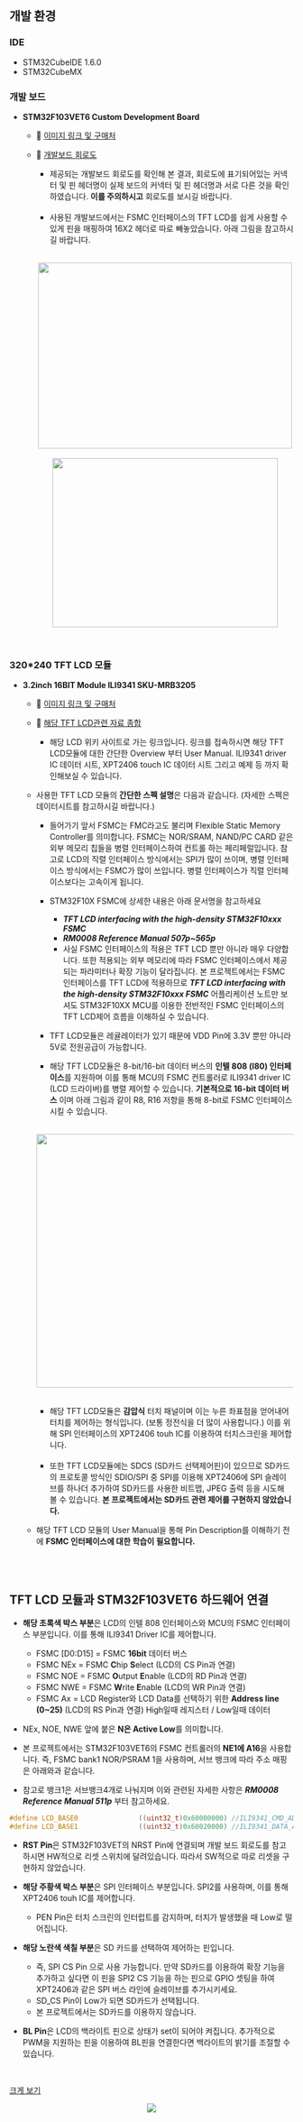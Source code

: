 ## 개발 환경<br>
### IDE
* STM32CubeIDE 1.6.0 <br>
* STM32CubeMX <br>

### 개발 보드
* **STM32F103VET6 Custom Development Board** <br>
  + :pushpin: [이미지 링크 및 구매처](https://ko.aliexpress.com/item/32693544239.html?gatewayAdapt=glo2kor&srcSns=sns_KakaoTalk&spreadType=socialShare&bizType=ProductDetail&social_params=20527276655&aff_fcid=6a92134b6f66447fb4e5392261410de1-1649825428883-09137-_mMqvBK2&tt=MG&aff_fsk=_mMqvBK2&aff_platform=default&sk=_mMqvBK2&aff_trace_key=6a92134b6f66447fb4e5392261410de1-1649825428883-09137-_mMqvBK2&shareId=20527276655&businessType=ProductDetail&platform=AE&terminal_id=62559df8374f42348f14bc09e497c7f3&afSmartRedirect=y)<br>
  
  + :pushpin: [개발보드 회로도](https://github.com/taejin-seong/STM32F103VET6-TFT-LCD-with-Resistive-Touch-Screen/blob/master/STM32F103VET6%20Dev%20Board%20Schematic/0001.jpg)<br>
    - 제공되는 개발보드 회로도를 확인해 본 결과, 회로도에 표기되어있는 커넥터 및 핀 헤더명이 실제 보드의 커넥터 및 핀 헤더명과 서로 다른 것을 확인하였습니다. **이를 주의하시고** 회로도를  보시길 바랍니다. <br><br>
    - 사용된 개발보드에서는 FSMC 인터페이스의 TFT LCD를 쉽게 사용할 수 있게 핀을 매핑하여 16X2 헤더로 따로 빼놓았습니다. 아래 그림을 참고하시길 바랍니다.<br><br>
     <p align="center">
     <img src="https://user-images.githubusercontent.com/70312248/163129584-df167919-aa90-44d1-8b6c-c36210542ddc.png" width="450" height="330"/>     
     <img src="https://user-images.githubusercontent.com/70312248/163130781-470699c0-dcd2-41bd-8334-20412fc8dda7.png" width="400" height="300"/> </p><br>
 
### 320*240 TFT LCD 모듈 
* **3.2inch 16BIT Module ILI9341 SKU-MRB3205** <br>
  + :pushpin: [이미지 링크 및 구매처](https://a.aliexpress.com/_mPmlxdu) <br>
  
  + :pushpin: [해당 TFT LCD관련 자료 종합](http://www.lcdwiki.com/3.2inch_16BIT_Module_ILI9341_SKU:MRB3205)<br>
    - 해당 LCD 위키 사이트로 가는 링크입니다. 링크를 접속하시면 해당 TFT LCD모듈에 대한 간단한 Overview 부터 User Manual. ILI9341 driver IC 데이터 시트, XPT2406 touch IC 데이터 시트 그리고 예제 등 까지 확인해보실 수 있습니다. <br>
    
  + 사용한 TFT LCD 모듈의 **간단한 스펙 설명**은 다음과 같습니다. (자세한 스펙은 데이터시트를 참고하시길 바랍니다.)<br>
    - 들어가기 앞서 FSMC는 FMC라고도 불리며 Flexible Static Memory Controller를 의미합니다. FSMC는 NOR/SRAM, NAND/PC CARD 같은 외부 메모리 칩들을 병렬 인터페이스하여 컨트롤 하는 페리페럴입니다. 참고로 LCD의 직렬 인터페이스 방식에서는 SPI가 많이 쓰이며, 병렬 인터페이스 방식에서는 FSMC가 많이 쓰입니다. 병렬 인터페이스가 직렬 인터페이스보다는 고속이게 됩니다.
    - STM32F10X FSMC에 상세한 내용은 아래 문서명을 참고하세요
      +  ***TFT LCD interfacing with the high-density STM32F10xxx FSMC*** 
      +  ***RM0008 Reference Manual 507p~565p*** <br>
      + 사실 FSMC 인터페이스의 적용은 TFT LCD 뿐만 아니라 매우 다양합니다. 또한 적용되는 외부 메모리에 따라 FSMC 인터페이스에서 제공되는 파라미터나 확장 기능이 달라집니다. 본 프로젝트에서는 FSMC 인터페이스를 TFT LCD에 적용하므로 ***TFT LCD interfacing with the high-density STM32F10xxx FSMC*** 어플리케이션 노트만 보셔도 STM32F10XX MCU를 이용한 전반적인 FSMC 인터페이스의 TFT LCD제어 흐름을 이해하실 수 있습니다.
  
   
    - TFT LCD모듈은 레귤레이터가 있기 때문에 VDD Pin에 3.3V 뿐만 아니라 5V로 전원공급이 가능합니다.<br>
    - 해당 TFT LCD모듈은 8-bit/16-bit 데이터 버스의 **인텔 808 (I80) 인터페이스**를 지원하며 이를 통해 MCU의 FSMC 컨트롤러로 ILI9341 driver IC (LCD 드라이버)를 병렬 제어할 수 있습니다. **기본적으로 16-bit 데이터 버스** 이며 아래 그림과 같이 R8, R16 저항을 통해 8-bit로 FSMC 인터페이스 시킬 수 있습니다. <br><br>
    
    <p align="center">
    <img src="https://user-images.githubusercontent.com/70312248/163138148-869e9ddc-a826-4a44-9d43-6ede85dcafac.png" width="650" height="450"/> </p><br>  

    - 해당 TFT LCD모듈은 **감압식** 터치 패널이며 이는 누른 좌표점을 얻어내어 터치를 제어하는 형식입니다. (보통 정전식을 더 많이 사용합니다.) 이를 위해 SPI 인터페이스의 XPT2406 touh IC를 이용하여 터치스크린을 제어합니다.<br><br>
    - 또한 TFT LCD모듈에는 SDCS (SD카드 선택제어핀)이 있으므로 SD카드의 프로토콜 방식인 SDIO/SPI 중 SPI를 이용해 XPT2406에 SPI 슬레이브를 하나더 추가하여 SD카드를 사용한 비트맵, JPEG 출력 등을 시도해 볼 수 있습니다. **본 프로젝트에서는 SD카드 관련 제어를 구현하지 않았습니다.** <br>
  + 해당 TFT LCD 모듈의 User Manual을 통해 Pin Description를 이해하기 전에 **FSMC 인터페이스에 대한 학습이 필요합니다.**<br><br>

  
<br>

## TFT LCD 모듈과 STM32F103VET6 하드웨어 연결<br>

* **해당 초록색 박스 부분**은 LCD의 인텔 808 인터페이스와 MCU의 FSMC 인터페이스 부분입니다. 이를 통해 ILI9341 Driver IC를 제어합니다. <br>

  - FSMC [D0:D15] = FSMC **16bit** 데이터 버스
  - FSMC NEx      = FSMC **C**hip **S**elect (LCD의 CS Pin과 연결)
  - FSMC NOE      = FSMC **O**utput **E**nable (LCD의 RD Pin과 연결)
  - FSMC NWE      = FSMC **W**rite **E**nable (LCD의 WR Pin과 연결)
  - FSMC Ax       = LCD Register와 LCD Data를 선택하기 위한 **Address line (0~25)** (LCD의 RS Pin과 연결) High일때 레지스터 / Low일때 데이터 <br>
    
* NEx, NOE, NWE 앞에 붙은 **N은 Active Low**를 의미합니다.<br>
* 본 프로젝트에서는 STM32F103VET6의 FSMC 컨트롤러의 **NE1에 A16**을 사용합니다. 즉, FSMC bank1 NOR/PSRAM 1을 사용하며, 서브 뱅크에 따라 주소 매핑은 아래와과 같습니다.
* 참고로 뱅크1은 서브뱅크4개로 나눠지며 이와 관련된 자세한 사항은 ***RM0008 Reference Manual 511p*** 부터 참고하세요.<br>

```C
#define LCD_BASE0        		((uint32_t)0x60000000) //ILI9341_CMD_ADDR
#define LCD_BASE1        		((uint32_t)0x60020000) //ILI9341_DATA_ADDR
``` 
* **RST Pin**은 STM32F103VET의 NRST Pin에 연결되며 개발 보드 회로도를 참고하시면 HW적으로 리셋 스위치에 달려있습니다. 따라서 SW적으로 따로 리셋을 구현하지 않았습니다. <br>

* **해당 주황색 박스 부분**은 SPI 인터페이스 부분입니다. SPI2를 사용하며, 이를 통해  XPT2406 touh IC를 제어합니다. <br>
  - PEN Pin은 터치 스크린의 인터럽트를 감지하며, 터치가 발생했을 때 Low로 떨어집니다.<br>
  
  
* **해당 노란색 색칠 부분**은 SD 카드를 선택하여 제어하는 핀입니다. <br>
  - 즉, SPI CS Pin 으로 사용 가능합니다. 만약 SD카드를 이용하여 확장 기능을 추가하고 싶다면 이 핀을 SPI2 CS 기능을 하는 핀으로 GPIO 셋팅을 하여 XPT2406과 같은 SPI 버스 라인에 슬레이브를 추가시키세요.<br>
  - SD_CS Pin이 Low가 되면 SD카드가 선택됩니다.<br>  
  - 본 프로젝트에서는 SD카드를 이용하지 않습니다.<br>

* **BL Pin**은 LCD의 백라이트 핀으로 상태가 set이 되어야 켜집니다. 추가적으로 PWM을 지원하는 핀을 이용하여 BL핀을 연결한다면 백라이트의 밝기를 조절할 수 있습니다.

<br>

 [크게 보기](https://github.com/taejin-seong/STM32F103VET6-TFT-LCD-with-Resistive-Touch-Screen/blob/master/imgs/%ED%95%80%20%EC%97%B0%EA%B2%B0.png)<br>
<p align="center"><img src="https://github.com/taejin-seong/STM32F103VET6-TFT-LCD-with-Resistive-Touch-Screen/blob/master/imgs/%ED%95%80%20%EC%97%B0%EA%B2%B0.png"> </p>
<br><br>
